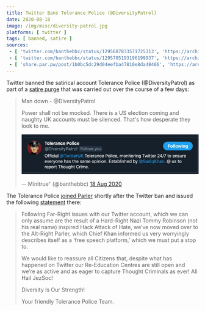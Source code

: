 ```yaml
---
title: Twitter Bans Tolerance Police (@DiversityPatrol)
date: 2020-08-18
image: /img/misc/diversity-patrol.jpg
platforms: [ twitter ]
tags: [ banned, satire ]
sources:
 - [ 'twitter.com/banthebbc/status/1295687833571725313', 'https://archive.is/q2Rc7' ]
 - [ 'twitter.com/banthebbc/status/1295705193196199937', 'https://archive.is/Ux6AT' ]
 - [ 'share.par.pw/post/1b0bc5dc29d04eefba47810e8da48466', 'https://archive.is/9SBBe' ]
---
```


Twitter banned the satirical account Tolerance Police (@DiversityPatrol) as
part of a [satire purge](https://archive.is/oBmiV#selection-475.36-475.178)
that was carried out over the course of a few days:
> Man down - @DiversityPatrol
>
> Power shall not be mocked. There is a US election coming and naughty UK
> accounts must be silenced. That's how desperate they look to me.
>
> ![](account-screenshot.jpg)
>
> -- Minitrue⁺ (@banthebbc) [18 Aug 2020](https://archive.is/q2Rc7)

The Tolerance Police [joined
Parler](https://parler.com/profile/DiversityPatrol) shortly after the Twitter
ban and issued the following [statement](https://archive.is/9SBBe) there:
> Following Far-Right issues with our Twitter account, which we can only assume
> are the result of a Hard-Right Nazi Tommy Robinson (not his real name)
> inspired Hack Attack of Hate, we’ve now moved over to the Alt-Right Parler,
> which Chief Khan informed us very worryingly describes itself as a ‘free
> speech platform,’ which we must put a stop to. 
>
> We would like to reassure all Citizens that, despite what has happened on
> Twitter our Re-Education Centres are still open and we’re as active and as
> eager to capture Thought Criminals as ever! All Hail JezSoc!
>
> Diversity Is Our Strength!
>
> Your friendly Tolerance Police Team.
